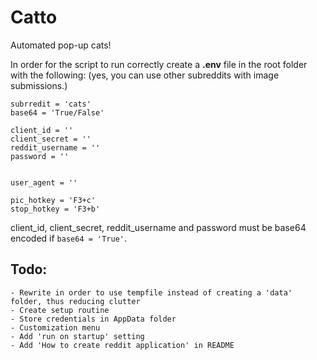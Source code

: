 # Catto
Automated pop-up cats!

In order for the script to run correctly create a **.env** file in the root folder with the following:
(yes, you can use other subreddits with image submissions.)
```
subrredit = 'cats'
base64 = 'True/False'

client_id = '' 
client_secret = ''
reddit_username = ''
password = ''


user_agent = ''

pic_hotkey = 'F3+c'
stop_hotkey = 'F3+b'
```
client_id, client_secret, reddit_username and password must be base64 encoded if ```base64 = 'True'```.

## Todo:

    - Rewrite in order to use tempfile instead of creating a 'data' folder, thus reducing clutter
    - Create setup routine
    - Store credentials in AppData folder
    - Customization menu
    - Add 'run on startup' setting
    - Add 'How to create reddit application' in README